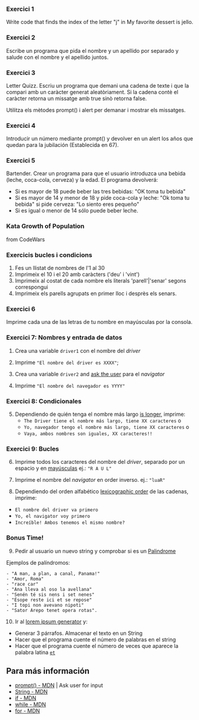 ### Exercici 1
Write code that finds the index of the letter "j" in My favorite dessert is jello.

### Exercici 2
Escribe un programa que pida el nombre y un apellido por separado y salude con el nombre y el apellido juntos.

### Exercici 3
Letter Quizz. Escriu un programa que demani una cadena de texte i que la compari amb un caràcter generat aleatòriament.
Si la cadena contè el caràcter retorna un missatge amb true sinò retorna false.

Utilitza els mètodes prompt() i alert per demanar i mostrar els missatges.

### Exercici 4
Introducir un número mediante prompt() y devolver en un alert los años que quedan para la jubilación (Establecida en 67).

### Exercici 5
Bartender. Crear un programa para que el usuario introduzca una bebida (leche, coca-cola, cerveza) y la edad. El programa devolverá:
* Si es mayor de 18 puede beber las tres bebidas: "OK toma tu bebida"
* Si es mayor de 14 y menor de 18 y pide coca-cola y leche: "Ok toma tu bebida" si pide cerveza: "Lo siento eres pequeño"
* Si es igual o menor de 14 sólo puede beber leche.

### Kata Growth of Population
from CodeWars

### Exercicis bucles i condicions
1. Fes un llistat de nombres de l'1 al 30
2. Imprimeix el 10 i el 20 amb caràcters ('deu' i 'vint')
3. Imprimeix al costat de cada nombre els literals 'parell'|'senar' segons correspongui
4. Imprimeix els parells agrupats en primer lloc i desprès els senars.

### Exercici 6
Imprime cada una de las letras de tu nombre en mayúsculas por la consola.

### Exercici 7: Nombres y entrada de datos

1. Crea una variable `driver1` con el nombre del *driver*

2. Imprime  `"El nombre del driver es XXXX"`; 

3. Crea una variable `driver2` and [ask the user](https://developer.mozilla.org/en-US/docs/Web/API/Window/prompt) para el *navigator*

4. Imprime `"El nombre del navegador es YYYY"`

### Exercici 8: Condicionales

5. Dependiendo de quién tenga el nombre más largo [is longer](https://developer.mozilla.org/en-US/docs/Web/JavaScript/Reference/Global_Objects/String/length), imprime:
	- `The Driver tiene el nombre más largo, tiene XX caracteres` o 
	- `Yo, navegador tengo el nombre más largo, tiene XX caracteres` o
	- `Vaya, ambos nombres son iguales, XX caracteres!!`

### Exercici 9: Bucles

6. Imprime todos los caracteres del nombre del  *driver*, separado por un espacio y en [mayúsculas](https://developer.mozilla.org/en-US/docs/Web/JavaScript/Reference/Global_Objects/String/toUpperCase)
  ej.: `"R A U L"`
  
7. Imprime el nombre del *navigator* en order inverso. 
  ej.: `"luaR"`
  
8. Dependiendo del orden alfabético [lexicographic order](https://en.wikipedia.org/wiki/Lexicographical_order) de las cadenas, imprime:
  - `El nombre del driver va primero`
  - `Yo, el navigator voy primero`
  - `Increíble! Ambos tenemos el mismo nombre?`

### Bonus Time!

9. Pedir al usuario un nuevo string y comprobar si es un [Palindrome](https://es.wikipedia.org/wiki/Pal%C3%ADndromo)

Ejemplos de palíndromos:

	- "A man, a plan, a canal, Panama!"
	- "Amor, Roma"
	- "race car"
	- "Ana lleva al oso la avellana"
	- "Senén té sis nens i set nenes"
	- "Ésope reste ici et se repose"
	- "I topi non avevano nipoti"
	- "Sator Arepo tenet opera rotas".

10. Ir al [lorem ipsum generator](http://www.lipsum.com/) y:
  - Generar 3 párrafos. Almacenar el texto en un String
  - Hacer que el programa cuente el número de palabras en el string
  - Hacer que el programa cuente el número de veces que aparece la palabra latina [`et`](https://en.wiktionary.org/wiki/et#Latin)

## Para más información

- [prompt() - MDN](https://developer.mozilla.org/en-US/docs/Web/API/Window/prompt) | Ask user for input
- [String - MDN](https://developer.mozilla.org/en-US/docs/Web/JavaScript/Reference/Global_Objects/String)
- [if - MDN](https://developer.mozilla.org/en-US/docs/Web/JavaScript/Reference/Statements/if...else)
- [while - MDN](https://developer.mozilla.org/en-US/docs/Web/JavaScript/Reference/Statements/while)
- [for - MDN](https://developer.mozilla.org/en-US/docs/Web/JavaScript/Reference/Statements/for)
